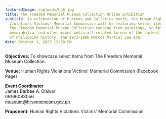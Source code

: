 ```yaml
---
featuredImage: /uploads/hp6.jpg
title: The Freedom Memorial Museum Collection Online Exhibition
subtitle: In celebration of Museums and Galleries month, the Human Rights
  Violations Victims’ Memorial Commission will be featuring select items from
  The Freedom Memorial Museum Collection ranging from paintings, sculpture,
  memorabilia, and other mixed media–all related to one of the darkest periods
  of Philippine history, the 1972-1986 Marcos Martial Law era.
date: October 1, 2023 12:00 PM
---
```

**Objectives:** To showcase select items from The Freedom Memorial Museum Collection.

**V﻿enue:** Human Rights Violations Victims' Memorial Commission (Facebook Page)

**E﻿vent Coordinator**\
James Barbee A. Olaivar\
09166083056\
museum@hrvvmemcom.gov.ph

**P﻿roponent:** Human Rights Violations Victims' Memorial Commission